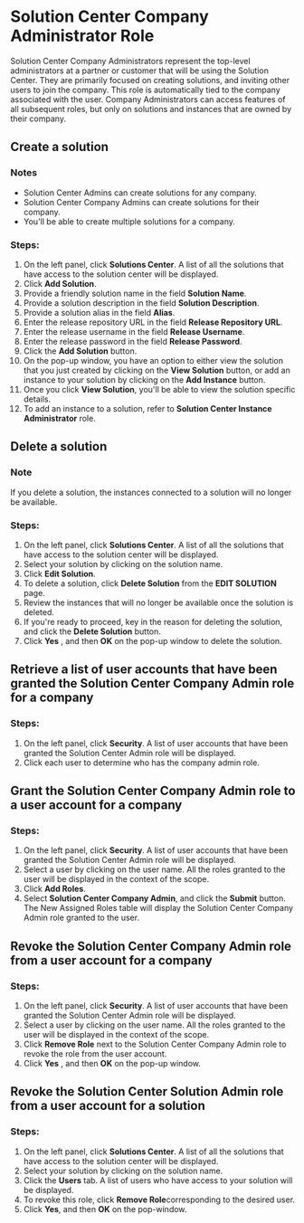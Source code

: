 # Solution Center Company Administrator Role
Solution Center Company Administrators represent the top-level administrators at a partner or customer that will be using the Solution Center.  They are primarily focused on creating solutions, and inviting other users to join the company.  This role is automatically tied to the company associated with the user.  Company Administrators can access features of all subsequent roles, but only on solutions and instances that are owned by their company.

## Create a solution
### Notes
* Solution Center Admins can create solutions for any company.
* Solution Center Company Admins can create solutions for their company.
* You'll be able to create multiple solutions for a company.

### Steps:
1. On the left panel, click **Solutions Center**. A list of all the solutions that have access to the solution center will be displayed.
2. Click **Add Solution**.
3. Provide a friendly solution name in the field **Solution Name**.
4. Provide a solution description in the field **Solution Description**.
5. Provide a solution alias in the field **Alias**.
6. Enter the release repository URL in the field **Release Repository URL**.
7. Enter the release username in the field **Release Username**.
8. Enter the release password in the field **Release Password**.
9. Click the **Add Solution** button.
10. On the pop-up window, you have an option to either view the solution that you just created by clicking on the **View Solution** button, or add an instance to your solution by clicking on the **Add Instance** button.
11. Once you click **View Solution**, you'll be able to view the solution specific details.
12. To add an instance to a solution, refer to **Solution Center Instance Administrator** role.

## Delete a solution
### Note
If you delete a solution, the instances connected to a solution will no longer be available.
### Steps:
1. On the left panel, click **Solutions Center**. A list of all the solutions that have access to the solution center will be displayed.
2. Select your solution by clicking on the solution name.
3. Click **Edit Solution**.
4. To delete a solution, click **Delete Solution** from the **EDIT SOLUTION** page.
5. Review the instances that will no longer be available once the solution is deleted.
6. If you're ready to proceed, key in the reason for deleting the solution, and click the **Delete Solution** button.
7. Click **Yes** , and then **OK** on the pop-up window to delete the solution.




##  Retrieve a list of user accounts that have been granted the Solution Center Company Admin role for a company
### Steps:
1. On the left panel, click **Security**. A list of user accounts that have been granted the Solution Center Admin role will be displayed.
2. Click each user to determine who has the company admin role.

## Grant the Solution Center Company Admin role to a user account for a company
### Steps:
1. On the left panel, click **Security**. A list of user accounts that have been granted the Solution Center Admin role will be displayed.
2. Select a user by clicking on the user name. All the roles granted to the user will be displayed in the context of the scope.
3. Click **Add Roles**.
4. Select **Solution Center Company Admin**, and click the **Submit** button. The New Assigned Roles table will display the Solution Center Company Admin role granted to the user.

## Revoke the Solution Center Company Admin role from a user account for a company
### Steps:
1. On the left panel, click **Security**. A list of user accounts that have been granted the Solution Center Admin role will be displayed.
2. Select a user by clicking on the user name. All the roles granted to the user will be displayed in the context of the scope.
3. Click **Remove Role** next to the Solution Center Company Admin role to revoke the role from the user account.
4. Click **Yes** , and then **OK** on the pop-up window.

## Revoke the Solution Center Solution Admin role from a user account for a solution
### Steps:
1. On the left panel, click **Solutions Center**. A list of all the solutions that have access to the solution center will be displayed.
2. Select your solution by clicking on the solution name.
3. Click the **Users** tab. A list of users who have access to your solution will be displayed.
4. To revoke this role, click **Remove Role**corresponding to the desired user.
5. Click **Yes**, and then **OK** on the pop-window.
